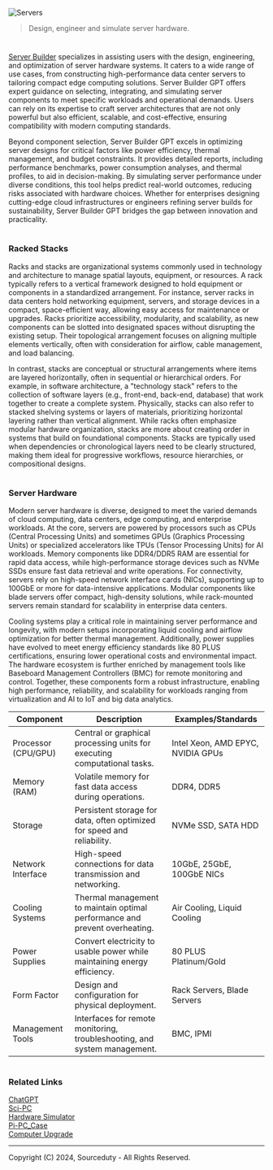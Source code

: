 ![Servers](https://github.com/user-attachments/assets/28716556-0ee1-4d2d-89e5-5b72c7968a86)

> Design, engineer and simulate server hardware.
#

[Server Builder](https://chatgpt.com/g/g-674df5c8a02481918824c762be06199a-server-builder) specializes in assisting users with the design, engineering, and optimization of server hardware systems. It caters to a wide range of use cases, from constructing high-performance data center servers to tailoring compact edge computing solutions. Server Builder GPT offers expert guidance on selecting, integrating, and simulating server components to meet specific workloads and operational demands. Users can rely on its expertise to craft server architectures that are not only powerful but also efficient, scalable, and cost-effective, ensuring compatibility with modern computing standards.

Beyond component selection, Server Builder GPT excels in optimizing server designs for critical factors like power efficiency, thermal management, and budget constraints. It provides detailed reports, including performance benchmarks, power consumption analyses, and thermal profiles, to aid in decision-making. By simulating server performance under diverse conditions, this tool helps predict real-world outcomes, reducing risks associated with hardware choices. Whether for enterprises designing cutting-edge cloud infrastructures or engineers refining server builds for sustainability, Server Builder GPT bridges the gap between innovation and practicality.

#
### Racked Stacks

Racks and stacks are organizational systems commonly used in technology and architecture to manage spatial layouts, equipment, or resources. A rack typically refers to a vertical framework designed to hold equipment or components in a standardized arrangement. For instance, server racks in data centers hold networking equipment, servers, and storage devices in a compact, space-efficient way, allowing easy access for maintenance or upgrades. Racks prioritize accessibility, modularity, and scalability, as new components can be slotted into designated spaces without disrupting the existing setup. Their topological arrangement focuses on aligning multiple elements vertically, often with consideration for airflow, cable management, and load balancing.

In contrast, stacks are conceptual or structural arrangements where items are layered horizontally, often in sequential or hierarchical orders. For example, in software architecture, a "technology stack" refers to the collection of software layers (e.g., front-end, back-end, database) that work together to create a complete system. Physically, stacks can also refer to stacked shelving systems or layers of materials, prioritizing horizontal layering rather than vertical alignment. While racks often emphasize modular hardware organization, stacks are more about creating order in systems that build on foundational components. Stacks are typically used when dependencies or chronological layers need to be clearly structured, making them ideal for progressive workflows, resource hierarchies, or compositional designs.

#
### Server Hardware

Modern server hardware is diverse, designed to meet the varied demands of cloud computing, data centers, edge computing, and enterprise workloads. At the core, servers are powered by processors such as CPUs (Central Processing Units) and sometimes GPUs (Graphics Processing Units) or specialized accelerators like TPUs (Tensor Processing Units) for AI workloads. Memory components like DDR4/DDR5 RAM are essential for rapid data access, while high-performance storage devices such as NVMe SSDs ensure fast data retrieval and write operations. For connectivity, servers rely on high-speed network interface cards (NICs), supporting up to 100GbE or more for data-intensive applications. Modular components like blade servers offer compact, high-density solutions, while rack-mounted servers remain standard for scalability in enterprise data centers.

Cooling systems play a critical role in maintaining server performance and longevity, with modern setups incorporating liquid cooling and airflow optimization for better thermal management. Additionally, power supplies have evolved to meet energy efficiency standards like 80 PLUS certifications, ensuring lower operational costs and environmental impact. The hardware ecosystem is further enriched by management tools like Baseboard Management Controllers (BMC) for remote monitoring and control. Together, these components form a robust infrastructure, enabling high performance, reliability, and scalability for workloads ranging from virtualization and AI to IoT and big data analytics.

| Component            | Description                                                                                 | Examples/Standards         |
|-----------------------|---------------------------------------------------------------------------------------------|----------------------------|
| Processor (CPU/GPU)  | Central or graphical processing units for executing computational tasks.                    | Intel Xeon, AMD EPYC, NVIDIA GPUs |
| Memory (RAM)         | Volatile memory for fast data access during operations.                                     | DDR4, DDR5                 |
| Storage              | Persistent storage for data, often optimized for speed and reliability.                     | NVMe SSD, SATA HDD         |
| Network Interface    | High-speed connections for data transmission and networking.                                | 10GbE, 25GbE, 100GbE NICs |
| Cooling Systems      | Thermal management to maintain optimal performance and prevent overheating.                  | Air Cooling, Liquid Cooling |
| Power Supplies       | Convert electricity to usable power while maintaining energy efficiency.                    | 80 PLUS Platinum/Gold      |
| Form Factor          | Design and configuration for physical deployment.                                           | Rack Servers, Blade Servers |
| Management Tools     | Interfaces for remote monitoring, troubleshooting, and system management.                   | BMC, IPMI                  |

#
### Related Links

[ChatGPT](https://github.com/sourceduty/ChatGPT)
<br>
[Sci-PC](https://github.com/sourceduty/Sci-PC)
<br>
[Hardware Simulator](https://github.com/sourceduty/Hardware_Simulator)
<br>
[Pi-PC_Case](https://github.com/sourceduty/Pi-PC_Case)
<br>
[Computer Upgrade](https://github.com/sourceduty/Computer_Upgrade)

***
Copyright (C) 2024, Sourceduty - All Rights Reserved.

